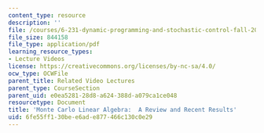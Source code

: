 ```yaml
---
content_type: resource
description: ''
file: /courses/6-231-dynamic-programming-and-stochastic-control-fall-2015/6fe55ff130bee6ade877466c130c0e29_MIT6_231F15_lec07_short.pdf
file_size: 844158
file_type: application/pdf
learning_resource_types:
- Lecture Videos
license: https://creativecommons.org/licenses/by-nc-sa/4.0/
ocw_type: OCWFile
parent_title: Related Video Lectures
parent_type: CourseSection
parent_uid: e0ea5281-28d8-a624-388d-a079ca1ce048
resourcetype: Document
title: 'Monte Carlo Linear Algebra:  A Review and Recent Results'
uid: 6fe55ff1-30be-e6ad-e877-466c130c0e29
---
```

